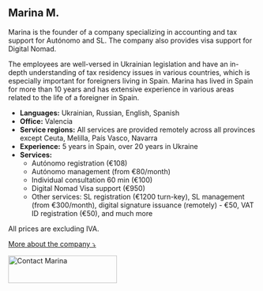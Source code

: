 ## Marina M.

Marina is the founder of a company specializing in accounting and tax support for Autónomo and SL. The company also
provides visa support for Digital Nomad.

The employees are well-versed in Ukrainian legislation and have an in-depth understanding of tax residency issues in
various countries, which is especially important for foreigners living in Spain. Marina has lived in Spain for more than
10 years and has extensive experience in various areas related to the life of a foreigner in Spain.

- **Languages:** Ukrainian, Russian, English, Spanish
- **Office:** Valencia
- **Service regions:** All services are provided remotely across all provinces except Ceuta, Melilla, País Vasco,
  Navarra
- **Experience:** 5 years in Spain, over 20 years in Ukraine
- **Services:**
    - Autónomo registration (€108)
    - Autónomo management (from €80/month)
    - Individual consultation 60 min (€100)
    - Digital Nomad Visa support (€950)
    - Other services: SL registration (€1200 turn-key), SL management (from €300/month), digital signature issuance
      (remotely) - €50, VAT ID registration (€50), and much more

All prices are excluding IVA.

<a href="#" id="detailsLinkMarinaM" onclick="toggleDetailsMarinaM(); return false;">More about the company ⤵</a>

<div id="hiddenContentMarinaM" style="display: none; margin-top: 10px;">
<ul>
  <li><b>Team size:</b> Up to 5 employees</li>
  <li><b>Education:</b> 
    <ul>
      <li>Higher education degree in Economics from Ukraine, homologated in Spain.</li>
      <li>Master’s in Asesoría Fiscal from Universidad Católica Valencia</li>
      <li>INEAF business school accounting courses:
        <ul>
          <li>"Fiscal, Laboral, Contable y Mercantil"</li>
          <li>"Experto en Impuesto sobre la Renta de las Personas Físicas (IRPF) e Impuesto sobre el Patrimonio"</li>
          <li>"Fiscalidad y Trading de Criptomonedas"</li>
        </ul>
      </li>
    </ul>
  </li>
  <li><b>Digital certificate:</b> 
    The gestor submits reports using the client's certificate provided when registering the autónomo. A separate agreement is signed for the use of personal data, and there is insurance for the protection of clients' personal data.
  </li>
  <li><b>Liability:</b>
    <ul>
      <li>Insurance covering damages in case of gestor error (MAFRE Responsabilidad Civil Professional Policy/Spto 0972300000612 / 000 Date 29/09/2023)</li>
      <li>Insurance for data protection breaches (MAFRE Ciber On Autónomos y Pymes Policy/Spto 0472300000141 / 000 Date 29/09/2023)</li>
      <li>Annual company audit and employee training on client data protection rules (GESPREFOR S.L.)
        <ul>
          <li>Maintaining documentation for compliance with current data protection laws:</li>
          <li>ORGANIC LAW ON DATA PROTECTION AND DIGITAL RIGHTS GUARANTEES (LOPD-GDD)</li>
          <li>EU GENERAL DATA PROTECTION REGULATION (GDPR)</li>
          <li>LAW ON INFORMATION SOCIETY SERVICES AND ELECTRONIC COMMERCE (LSSI-CE)</li>
        </ul>
      </li>
    </ul>
  </li>
</ul>
</div>

<script>
  function toggleDetailsMarinaM() {
    const content = document.getElementById('hiddenContentMarinaM');
    const link = document.getElementById('detailsLinkMarinaM');
    if (content.style.display === 'none') {
      content.style.display = 'block';
      link.textContent = 'More about the company ⤴';
    } else {
      content.style.display = 'none';
      link.textContent = 'More about the company ⤵';
    }
  }
</script>

<div class="hs-cta-embed hs-cta-simple-placeholder hs-cta-embed-202426288377"
  style="max-width:100%; max-height:100%; width:220px;height:56px" data-hubspot-wrapper-cta-id="202426288377">
  <a href="https://cta-eu1.hubspot.com/web-interactives/public/v1/track/redirect?encryptedPayload=AVxigLK%2FrjCl2dUh8XHleOFOXE8tXTJQCXTPCwR1HVcPGwyYMp%2B1yHWXNQyLLYlY0kqEXicfwsoNr43vv2aPMzWYsIOH9QQgmt0Jvrq%2BigjeroBoLVs%3D&webInteractiveContentId=202426288377&portalId=145459200" target="_blank" rel="noopener" crossorigin="anonymous">
    <img alt="Contact Marina" loading="lazy" src="https://hubspot-no-cache-eu1-prod.s3.amazonaws.com/cta/default/145459200/interactive-202426288377.png" style="height: 100%; width: 100%; object-fit: fill"
      onerror="this.style.display='none'" />
  </a>
</div>
